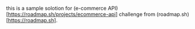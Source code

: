 this is a sample solotion for (e-commerce API)[https://roadmap.sh/projects/ecommerce-api] challenge from (roadmap.sh)[https://roadmap.sh].

